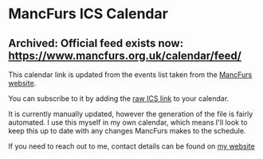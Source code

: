 # MancFurs ICS Calendar

## Archived: Official feed exists now: https://www.mancfurs.org.uk/calendar/feed/

This calendar link is updated from the events list taken from the [MancFurs website](https://www.mancfurs.org.uk/attending/?calendar).

You can subscribe to it by adding the [raw ICS link](calendar.ics?raw=1) to your calendar.

It is currently manually updated, however the generation of the file is fairly automated. I use this myself in my own calendar, which means I'll look to keep this up to date with any changes MancFurs makes to the schedule. 

If you need to reach out to me, contact details can be found on [my website](https://marta.nz)